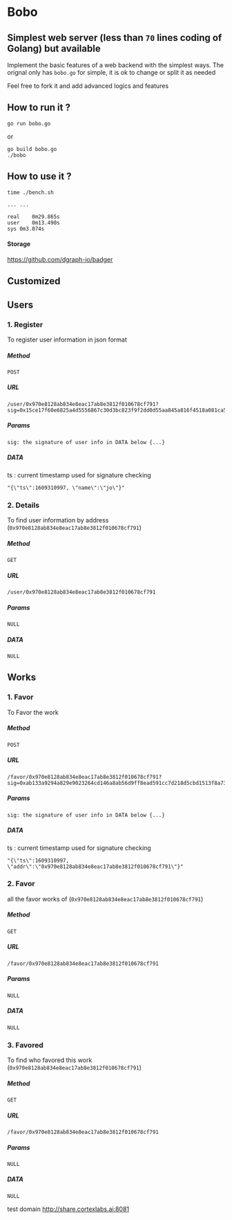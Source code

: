 # Bobo

## Simplest web server (less than ```70``` lines coding of Golang) but available

Implement the basic features of a web backend with the simplest ways. The orignal only has ```bobo.go``` for simple, it is ok to change or split it as needed

Feel free to fork it and add advanced logics and features

## How to run it ?
```
go run bobo.go
```
or 
```
go build bobo.go
./bobo
```
## How to use it ?
```
time ./bench.sh

... ...

real	0m29.865s
user	0m13.490s
sys	0m3.074s
```

#### Storage
https://github.com/dgraph-io/badger

## Customized
## Users
### 1. Register
To register user information in json format
##### Method
```
POST
```
##### URL
```
/user/0x970e8128ab834e8eac17ab8e3812f010678cf791?sig=0x15ce17f60e6825a4d5556867c30d3bc823f9f2dd0d55aa845a816f4518a081ca5e2c9fea9ec552e861d015306c6c7c4132135e97b0e695e01c751c51e5e7075d01
```
##### Params
```
sig: the signature of user info in DATA below {...}
```

##### DATA

ts : current timestamp used for signature checking
```
"{\"ts\":1609310997, \"name\":\"jo\"}"
```

### 2. Details
To find user information by address (```0x970e8128ab834e8eac17ab8e3812f010678cf791```)
##### Method
```
GET
```
##### URL
```
/user/0x970e8128ab834e8eac17ab8e3812f010678cf791
```
##### Params
```
NULL
```

##### DATA
```
NULL
```
## Works
### 1. Favor
To Favor the work
##### Method
```
POST
```
##### URL
```
/favor/0x970e8128ab834e8eac17ab8e3812f010678cf791?sig=0xab133a9294a829e9023264cd146a8ab56d9ff8ead591cc7d218d5cbd1513f8a73fe7c6666b86f8aaffef8ba6f3cef4bfaebe4a7502df052803965440da7baa7300
```
##### Params
```
sig: the signature of user info in DATA below {...}
```

##### DATA

ts : current timestamp used for signature checking
```
"{\"ts\":1609310997, \"addr\":\"0x970e8128ab834e8eac17ab8e3812f010678cf791\"}"
```

### 2. Favor
all the favor works of (```0x970e8128ab834e8eac17ab8e3812f010678cf791```)
##### Method
```
GET
```
##### URL
```
/favor/0x970e8128ab834e8eac17ab8e3812f010678cf791
```
##### Params
```
NULL
```

##### DATA
```
NULL
```
### 3. Favored
To find who favored this work (```0x970e8128ab834e8eac17ab8e3812f010678cf791```)
##### Method
```
GET
```
##### URL
```
/favor/0x970e8128ab834e8eac17ab8e3812f010678cf791
```
##### Params
```
NULL
```

##### DATA
```
NULL
```

test domain http://share.cortexlabs.ai:8081
